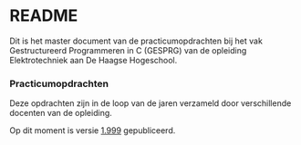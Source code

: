 # README #

Dit is het master document van de practicumopdrachten bij het vak Gestructureerd Programmeren in C (GESPRG) van de opleiding Elektrotechniek aan De Haagse Hogeschool.

### Practicumopdrachten ###

Deze opdrachten zijn in de loop van de jaren verzameld door verschillende docenten van de opleiding.

Op dit moment is versie [1.999](https://github.com/jesseopdenbrouw/gesprg/releases/tag/v1.999) gepubliceerd.

